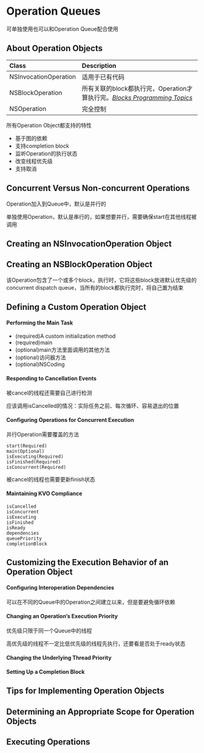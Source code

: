 # Operation Queues

可单独使用也可以和Operation Queue配合使用

## About Operation Objects

| Class | Description |
| :--- | :--- |
| NSInvocationOperation | 适用于已有代码 |
| NSBlockOperation | 所有关联的block都执行完，Operation才算执行完。[_Blocks Programming Topics_](https://developer.apple.com/library/content/documentation/Cocoa/Conceptual/Blocks/Articles/00_Introduction.html#//apple_ref/doc/uid/TP40007502) |
| NSOperation | 完全控制 |

所有Operation Object都支持的特性

* 基于图的依赖
* 支持completion block
* 监听Operation的执行状态
* 改变线程优先级
* 支持取消

## Concurrent Versus Non-concurrent Operations

Operation加入到Queue中，默认是并行的

单独使用Operation，默认是串行的，如果想要并行，需要确保start在其他线程被调用

## Creating an NSInvocationOperation Object

## Creating an NSBlockOperation Object

该Operation包含了一个或多个block，执行时，它将这些block放进默认优先级的concurrent dispatch queue，当所有的block都执行完时，将自己置为结束

## Defining a Custom Operation Object

#### Performing the Main Task

* \(required\)A custom initialization method
* \(required\)main
* \(optional\)main方法里面调用的其他方法
* \(optional\)访问器方法
* \(optional\)NSCoding

#### Responding to Cancellation Events

被cancel的线程还需要自己进行检测

应该调用isCancelled的情况：实际任务之前、每次循环、容易退出的位置

#### Configuring Operations for Concurrent Execution

并行Operation需要覆盖的方法

```
start(Required) 
main(Optional) 
isExecuting(Required) 
isFinished(Required) 
isConcurrent(Required)
```

被cancel的线程也需要更新finish状态

#### Maintaining KVO Compliance

```
isCancelled
isConcurrent
isExecuting
isFinished
isReady
dependencies
queuePriority
completionBlock
```

## Customizing the Execution Behavior of an Operation Object

#### Configuring Interoperation Dependencies

可以在不同的Queue中的Operation之间建立以来，但是要避免循环依赖

#### Changing an Operation’s Execution Priority

优先级只限于同一个Queue中的线程

高优先级的线程不一定比低优先级的线程先执行，还要看是否处于ready状态

#### Changing the Underlying Thread Priority

#### Setting Up a Completion Block

## Tips for Implementing Operation Objects

## Determining an Appropriate Scope for Operation Objects

## Executing Operations

## 



